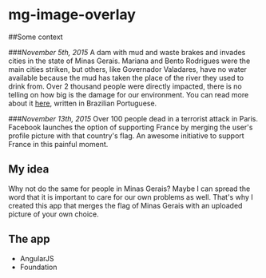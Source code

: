 # mg-image-overlay

##Some context

###_November 5th, 2015_
A dam with mud and waste brakes and invades cities in the state of Minas Gerais. Mariana and Bento Rodrigues were the main cities striken, but others, like Governador Valadares, have no water available because the mud has taken the place of the river they used to drink from. Over 2 thousand people were directly impacted, there is no telling on how big is the damage for our environment. You can read more about it [here](http://g1.globo.com/minas-gerais/noticia/2015/11/barragem-de-rejeitos-se-rompe-em-distrito-de-mariana.html), written in Brazilian Portuguese.

###_November 13th, 2015_
Over 100 people dead in a terrorist attack in Paris. Facebook launches the option of supporting France by merging the user's profile picture with that country's flag. An awesome initiative to support France in this painful moment.

## My idea

Why not do the same for people in Minas Gerais? Maybe I can spread the word that it is important to care for our own problems as well. That's why I created this app that merges the flag of Minas Gerais with an uploaded picture of your own choice.

## The app

- AngularJS
- Foundation
